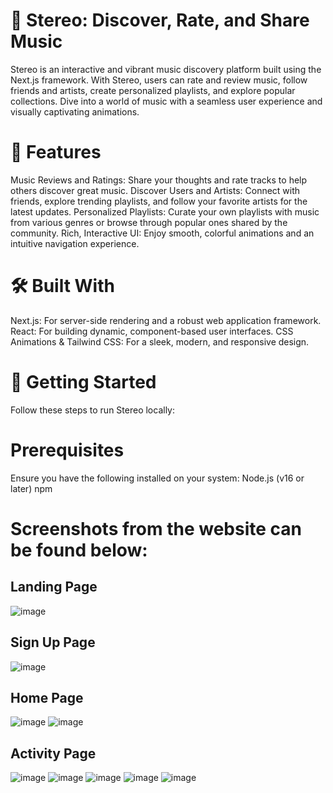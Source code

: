 # 🎵 Stereo: Discover, Rate, and Share Music
Stereo is an interactive and vibrant music discovery platform built using the Next.js framework. With Stereo, users can rate and review music, follow friends and artists, create personalized playlists, and explore popular collections. Dive into a world of music with a seamless user experience and visually captivating animations.

# 🌟 Features
Music Reviews and Ratings: Share your thoughts and rate tracks to help others discover great music.
Discover Users and Artists: Connect with friends, explore trending playlists, and follow your favorite artists for the latest updates.
Personalized Playlists: Curate your own playlists with music from various genres or browse through popular ones shared by the community.
Rich, Interactive UI: Enjoy smooth, colorful animations and an intuitive navigation experience.
# 🛠️ Built With
Next.js: For server-side rendering and a robust web application framework.
React: For building dynamic, component-based user interfaces.
CSS Animations & Tailwind CSS: For a sleek, modern, and responsive design.
# 🚀 Getting Started
Follow these steps to run Stereo locally:

# Prerequisites
Ensure you have the following installed on your system:
Node.js (v16 or later)
npm

# Screenshots from the website can be found below:
## Landing Page
![image](https://github.com/user-attachments/assets/27f0169f-7b46-4d4e-b276-95782ed66c0b)
## Sign Up Page
![image](https://github.com/user-attachments/assets/b847644d-3cb9-475c-a115-622769dfccc6)
## Home Page
![image](https://github.com/user-attachments/assets/3c916737-2933-4838-aa17-b065d5a693f7)
![image](https://github.com/user-attachments/assets/53f8b9fd-f3a7-462a-8ff4-1cd0530ab3da)
## Activity Page
![image](https://github.com/user-attachments/assets/ba611a15-f632-479f-b077-2ee49cc20fdf)
![image](https://github.com/user-attachments/assets/e3d81a66-1b13-433e-b39b-333fd2a77250)
![image](https://github.com/user-attachments/assets/c770f30c-6f91-4630-9809-a5acea0ab7cc)
![image](https://github.com/user-attachments/assets/cceb0325-63d4-48a3-8277-601b7119486b)
![image](https://github.com/user-attachments/assets/959fa2e6-009f-47a1-ae7b-36c6baec2e9d)
